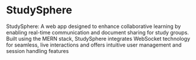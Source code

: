 # StudySphere
StudySphere: A web app designed to enhance collaborative learning by enabling real-time communication and document sharing for study groups. Built using the MERN stack, StudySphere integrates WebSocket technology for seamless, live interactions and offers intuitive user management and session handling features
